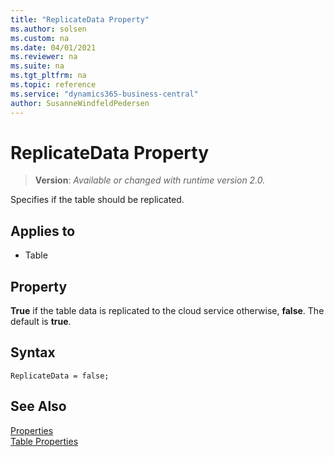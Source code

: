 ```yaml
---
title: "ReplicateData Property"
ms.author: solsen
ms.custom: na
ms.date: 04/01/2021
ms.reviewer: na
ms.suite: na
ms.tgt_pltfrm: na
ms.topic: reference
ms.service: "dynamics365-business-central"
author: SusanneWindfeldPedersen
---
```

[//]: # (START>DO_NOT_EDIT)
[//]: # (IMPORTANT:Do not edit any of the content between here and the END>DO_NOT_EDIT.)
[//]: # (Any modifications should be made in the .xml files in the ModernDev repo.)
# ReplicateData Property
> **Version**: _Available or changed with runtime version 2.0._

Specifies if the table should be replicated.

## Applies to
-   Table

[//]: # (IMPORTANT: END>DO_NOT_EDIT)


## Property

**True** if the table data is replicated to the cloud service otherwise, **false**. The default is **true**.  

## Syntax

```AL
ReplicateData = false;
```

## See Also  

[Properties](devenv-properties.md)  
[Table Properties](devenv-table-properties.md)  

